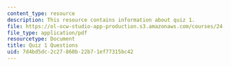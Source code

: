 ```yaml
---
content_type: resource
description: This resource contains information about quiz 1.
file: https://ol-ocw-studio-app-production.s3.amazonaws.com/courses/24-04j-justice-spring-2012/7d4bd5dc2c27860b22b71ef77315bc42_MIT24_04JS12_quiz1.pdf
file_type: application/pdf
resourcetype: Document
title: Quiz 1 Questions
uid: 7d4bd5dc-2c27-860b-22b7-1ef77315bc42
---
```

